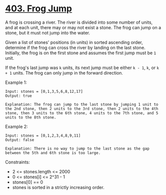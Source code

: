 # [403. Frog Jump](https://leetcode.com/problems/frog-jump/description/)

A frog is crossing a river. The river is divided into some number of units, and at each unit, there may or may not exist a stone. The frog can jump on a stone, but it must not jump into the water.

Given a list of stones' positions (in units) in sorted ascending order, determine if the frog can cross the river by landing on the last stone. Initially, the frog is on the first stone and assumes the first jump must be `1` unit.

If the frog's last jump was `k` units, its next jump must be either `k - 1`, `k`, or `k + 1` units. The frog can only jump in the forward direction.

 

Example 1:

    Input: stones = [0,1,3,5,6,8,12,17]
    Output: true

    Explanation: The frog can jump to the last stone by jumping 1 unit to the 2nd stone, then 2 units to the 3rd stone, then 2 units to the 4th stone, then 3 units to the 6th stone, 4 units to the 7th stone, and 5 units to the 8th stone.

Example 2:

    Input: stones = [0,1,2,3,4,8,9,11]
    Output: false

    Explanation: There is no way to jump to the last stone as the gap between the 5th and 6th stone is too large.
 

Constraints:

* 2 <= stones.length <= 2000
* 0 <= stones[i] <= 2^31 - 1
* stones[0] == 0
* stones is sorted in a strictly increasing order.